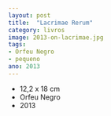 ```yaml
---
layout: post
title:  "Lacrimae Rerum"
category: livros
image: 2013-on-lacrimae.jpg
tags:
- Orfeu Negro
- pequeno
ano: 2013
---
```


- 12,2 x 18 cm
- Orfeu Negro
- 2013

